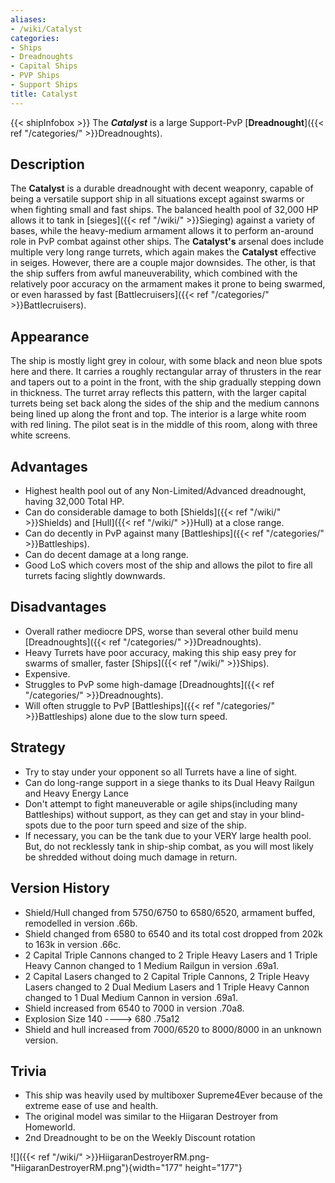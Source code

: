 ```yaml
---
aliases:
- /wiki/Catalyst
categories:
- Ships
- Dreadnoughts
- Capital Ships
- PVP Ships
- Support Ships
title: Catalyst
---
```


{{< shipInfobox >}} The **_Catalyst_** is a large Support-PvP [**Dreadnought**]({{< ref "/categories/" >}}Dreadnoughts).

## Description

The **Catalyst** is a durable dreadnought with decent weaponry, capable of being a versatile support ship in all situations except against swarms or when fighting small and fast ships. The balanced health pool of 32,000 HP allows it to tank in [sieges]({{< ref "/wiki/" >}}Sieging) against a variety of bases, while the heavy-medium armament allows it to perform an-around role in PvP combat against other ships. The **Catalyst's** arsenal does include multiple very long range turrets, which again makes the **Catalyst** effective in seiges. However, there are a couple major downsides. The other, is that the ship suffers from awful maneuverability, which combined with the relatively poor accuracy on the armament makes it prone to being swarmed, or even harassed by fast [Battlecruisers]({{< ref "/categories/" >}}Battlecruisers).

## Appearance

The ship is mostly light grey in colour, with some black and neon blue spots here and there. It carries a roughly rectangular array of thrusters in the rear and tapers out to a point in the front, with the ship gradually stepping down in thickness. The turret array reflects this pattern, with the larger capital turrets being set back along the sides of the ship and the medium cannons being lined up along the front and top. The interior is a large white room with red lining. The pilot seat is in the middle of this room, along with three white screens.

## Advantages

- Highest health pool out of any Non-Limited/Advanced dreadnought, having 32,000 Total HP.
- Can do considerable damage to both [Shields]({{< ref "/wiki/" >}}Shields) and [Hull]({{< ref "/wiki/" >}}Hull) at a close range.
- Can do decently in PvP against many [Battleships]({{< ref "/categories/" >}}Battleships).
- Can do decent damage at a long range.
- Good LoS which covers most of the ship and allows the pilot to fire all turrets facing slightly downwards.

## Disadvantages

- Overall rather mediocre DPS, worse than several other build menu [Dreadnoughts]({{< ref "/categories/" >}}Dreadnoughts).
- Heavy Turrets have poor accuracy, making this ship easy prey for swarms of smaller, faster [Ships]({{< ref "/wiki/" >}}Ships).
- Expensive.
- Struggles to PvP some high-damage [Dreadnoughts]({{< ref "/categories/" >}}Dreadnoughts).
- Will often struggle to PvP [Battleships]({{< ref "/categories/" >}}Battleships) alone due to the slow turn speed.

## Strategy

- Try to stay under your opponent so all Turrets have a line of sight.
- Can do long-range support in a siege thanks to its Dual Heavy Railgun and Heavy Energy Lance
- Don't attempt to fight maneuverable or agile ships(including many Battleships) without support, as they can get and stay in your blind-spots due to the poor turn speed and size of the ship.
- If necessary, you can be the tank due to your VERY large health pool. But, do not recklessly tank in ship-ship combat, as you will most likely be shredded without doing much damage in return.

## Version History 

- Shield/Hull changed from 5750/6750 to 6580/6520, armament buffed, remodelled in version .66b.
- Shield changed from 6580 to 6540 and its total cost dropped from 202k to 163k in version .66c.
- 2 Capital Triple Cannons changed to 2 Triple Heavy Lasers and 1 Triple Heavy Cannon changed to 1 Medium Railgun in version .69a1.
- 2 Capital Lasers changed to 2 Capital Triple Cannons, 2 Triple Heavy Lasers changed to 2 Dual Medium Lasers and 1 Triple Heavy Cannon changed to 1 Dual Medium Cannon in version .69a1.
- Shield increased from 6540 to 7000 in version .70a8.
- Explosion Size 140 ----> 680 .75a12
- Shield and hull increased from 7000/6520 to 8000/8000 in an unknown version.

## Trivia

- This ship was heavily used by multiboxer Supreme4Ever because of the extreme ease of use and health.
- The original model was similar to the Hiigaran Destroyer from Homeworld.
- 2nd Dreadnought to be on the Weekly Discount rotation

![]({{< ref "/wiki/" >}}HiigaranDestroyerRM.png-"HiigaranDestroyerRM.png"){width="177" height="177"}
